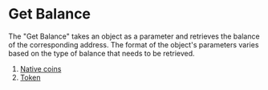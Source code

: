 # Get Balance

The "Get Balance" takes an object as a parameter and retrieves the balance of the corresponding address. The format of the object's parameters varies based on the type of balance that needs to be retrieved.

1. [Native coins](./native-coins.md)
2. [Token](./token.md)